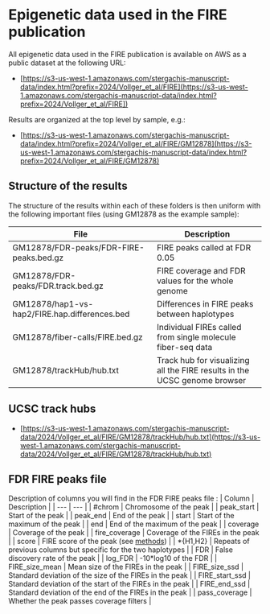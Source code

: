 # Epigenetic data used in the FIRE publication

All epigenetic data used in the FIRE publication is available on AWS as a public dataset at the following URL:

- [https://s3-us-west-1.amazonaws.com/stergachis-manuscript-data/index.html?prefix=2024/Vollger_et_al/FIRE](https://s3-us-west-1.amazonaws.com/stergachis-manuscript-data/index.html?prefix=2024/Vollger_et_al/FIRE])

Results are organized at the top level by sample, e.g.:

- [https://s3-us-west-1.amazonaws.com/stergachis-manuscript-data/index.html?prefix=2024/Vollger_et_al/FIRE/GM12878](https://s3-us-west-1.amazonaws.com/stergachis-manuscript-data/index.html?prefix=2024/Vollger_et_al/FIRE/GM12878)

## Structure of the results

The structure of the results within each of these folders is then uniform with the following important files (using GM12878 as the example sample):

| File                                          | Description                                                               |
| --------------------------------------------- | ------------------------------------------------------------------------- |
| GM12878/FDR-peaks/FDR-FIRE-peaks.bed.gz       | FIRE peaks called at FDR 0.05                                             |
| GM12878/FDR-peaks/FDR.track.bed.gz            | FIRE coverage and FDR values for the whole genome                         |
| GM12878/hap1-vs-hap2/FIRE.hap.differences.bed | Differences in FIRE peaks between haplotypes                              |
| GM12878/fiber-calls/FIRE.bed.gz               | Individual FIREs called from single molecule fiber-seq data               |
| GM12878/trackHub/hub.txt                      | Track hub for visualizing all the FIRE results in the UCSC genome browser |

## UCSC track hubs

- [https://s3-us-west-1.amazonaws.com/stergachis-manuscript-data/2024/Vollger_et_al/FIRE/GM12878/trackHub/hub.txt](https://s3-us-west-1.amazonaws.com/stergachis-manuscript-data/2024/Vollger_et_al/FIRE/GM12878/trackHub/hub.txt)

## FDR FIRE peaks file

Description of columns you will find in the FDR FIRE peaks file :
| Column | Description |
| --- | --- |
| #chrom | Chromosome of the peak |
| peak_start | Start of the peak |
| peak_end | End of the peak |
| start | Start of the maximum of the peak |
| end | End of the maximum of the peak |
| coverage | Coverage of the peak |
| fire_coverage | Coverage of the FIREs in the peak |
| score | FIRE score of the peak (see [methods](methods/aggregation.md)) |
| \*{H1,H2} | Repeats of previous columns but specific for the two haplotypes |
| FDR | False discovery rate of the peak |
| log_FDR | -10\*log10 of the FDR |
| FIRE_size_mean | Mean size of the FIREs in the peak |
| FIRE_size_ssd | Standard deviation of the size of the FIREs in the peak |
| FIRE_start_ssd | Standard deviation of the start of the FIREs in the peak |
| FIRE_end_ssd | Standard deviation of the end of the FIREs in the peak |
| pass_coverage | Whether the peak passes coverage filters |
